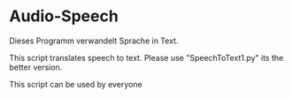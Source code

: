 # Audio-Speech
Dieses Programm verwandelt Sprache in Text.

This script translates speech to text. Please use "SpeechToText1.py" its the better version.

This script can be used by everyone

